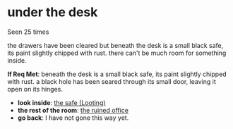 # under the desk

Seen 25 times

the drawers have been cleared but beneath the desk is a small black safe, its paint slightly chipped with rust. there can't be much room for something inside.

**If Req Met**: beneath the desk is a small black safe, its paint slightly chipped with rust. a black hole has been seared through its small door, leaving it open on its hinges.

- **look inside**: [the safe (Looting)](the-safe--Looting--j84kap.md)
- **the rest of the room**: [the ruined office](the-ruined-office-Nnkh4ub.md)
- **go back**: I have not gone this way yet.
